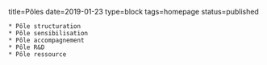 title=Pôles
date=2019-01-23
type=block
tags=homepage
status=published
~~~~~~
* Pôle structuration
* Pôle sensibilisation
* Pôle accompagnement
* Pôle R&D
* Pôle ressource